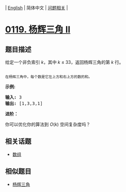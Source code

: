 
| [English](README_EN.md) | 简体中文 | [问题相关](QUESTION.md) |
# [0119. 杨辉三角 II](https://leetcode-cn.com/problems/pascals-triangle-ii/)
## 题目描述
<p>给定一个非负索引&nbsp;<em>k</em>，其中 <em>k</em>&nbsp;&le;&nbsp;33，返回杨辉三角的第 <em>k </em>行。</p>

<p><img alt="" src="https://upload.wikimedia.org/wikipedia/commons/0/0d/PascalTriangleAnimated2.gif"></p>

<p><small>在杨辉三角中，每个数是它左上方和右上方的数的和。</small></p>

<p><strong>示例:</strong></p>

<pre><strong>输入:</strong> 3
<strong>输出:</strong> [1,3,3,1]
</pre>

<p><strong>进阶：</strong></p>

<p>你可以优化你的算法到 <em>O</em>(<em>k</em>) 空间复杂度吗？</p>

## 相关话题
- [数组](https://leetcode-cn.com/tag/array)
## 相似题目
- [杨辉三角](../0118/README.md)
